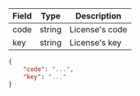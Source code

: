 | Field | Type | Description |
| --- | --- | --- |
| code | string | License's code |
| key | string | License's key |

```json
{
    "code": "...",
    "key": "..."
}
```